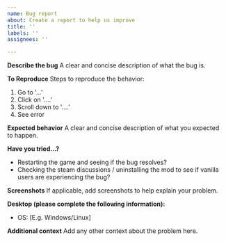 ```yaml
---
name: Bug report
about: Create a report to help us improve
title: ''
labels: ''
assignees: ''

---
```


**Describe the bug**
A clear and concise description of what the bug is.

**To Reproduce**
Steps to reproduce the behavior:
1. Go to '...'
2. Click on '....'
3. Scroll down to '....'
4. See error

**Expected behavior**
A clear and concise description of what you expected to happen.

**Have you tried...?**
- Restarting the game and seeing if the bug resolves?
- Checking the steam discussions / uninstalling the mod to see if vanilla users are experiencing the bug?

**Screenshots**
If applicable, add screenshots to help explain your problem.

**Desktop (please complete the following information):**
 - OS: [E.g. Windows/Linux]

**Additional context**
Add any other context about the problem here.
